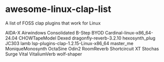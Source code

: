 # awesome-linux-clap-list
A list of FOSS clap plugins that work for Linux

AIDA-X
Airwindows Consolidated
B-Step
BYOD
Cardinal-linux-x86_64-24.04
CHOWTapeModel
Dexed
dragonfly-reverb-3.2.10
hexosynth_plug
JC303
lamb
lsp-plugins-clap-1.2.15-Linux-x86_64
master_me
MoniqueMonosynth
OctaSine
Odin2
RoomReverb
Shortcircuit XT
Stochas
Surge
Vital
VitaliumVerb
wolf-shaper
